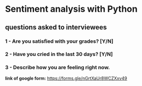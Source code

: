 # Sentiment analysis with Python

## questions asked to interviewees

### 1 - Are you satisfied with your grades? [Y/N]

### 2 - Have you cried in the last 30 days? [Y/N]

### 3 - Describe how you are feeling right now.



**link of google form:** https://forms.gle/nGrtXaUr8WCZXxv49